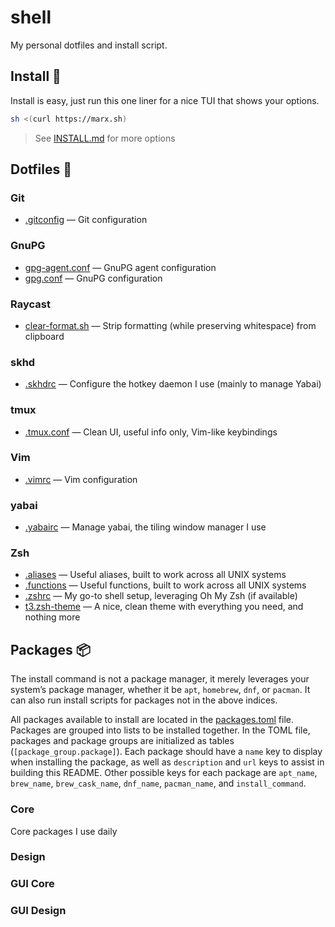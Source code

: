 # shell

My personal dotfiles and install script.

## Install 🚀

Install is easy, just run this one liner for a nice TUI that shows your options.

```bash
sh <(curl https://marx.sh)
```

> See [INSTALL.md](INSTALL.md) for more options

## Dotfiles 🧩

### Git

- [.gitconfig](git/gitconfig) — Git configuration

### GnuPG

- [gpg-agent.conf](gnupg/gpg-agent.conf) — GnuPG agent configuration
- [gpg.conf](gnupg/gpg.conf) — GnuPG configuration

### Raycast

- [clear-format.sh](raycast/clear-format.sh) — Strip formatting (while preserving whitespace) from clipboard

### skhd

- [.skhdrc](skhd/skhdrc) — Configure the hotkey daemon I use (mainly to manage Yabai)

### tmux

- [.tmux.conf](tmux/tmux.conf) — Clean UI, useful info only, Vim-like keybindings

### Vim

- [.vimrc](vim/vimrc) — Vim configuration

### yabai

- [.yabairc](yabai/yabairc) — Manage yabai, the tiling window manager I use

### Zsh

- [.aliases](zsh/aliases) — Useful aliases, built to work across all UNIX systems
- [.functions](zsh/functions) — Useful functions, built to work across all UNIX systems
- [.zshrc](zsh/zshrc) — My go-to shell setup, leveraging Oh My Zsh (if available)
- [t3.zsh-theme](zsh/t3.zsh-theme) — A nice, clean theme with everything you need, and nothing more

## Packages 📦

The install command is not a package manager, it merely leverages your system’s package manager,
whether it be `apt`, `homebrew`, `dnf`, or `pacman`. It can also run install scripts for packages
not in the above indices.

All packages available to install are located in the [packages.toml](packages.toml) file. Packages
are grouped into lists to be installed together. In the TOML file, packages and package groups are
initialized as tables (`[package_group.package]`). Each package should have a `name` key to display
when installing the package, as well as `description` and `url` keys to assist in building this
README. Other possible keys for each package are `apt_name`, `brew_name`, `brew_cask_name`,
`dnf_name`, `pacman_name`, and `install_command`.

### Core

Core packages I use daily

### Design



### GUI Core



### GUI Design
